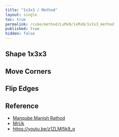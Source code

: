 ```yaml
---
title: "1x3x3 / Method"
layout: single
toc: true
permalink: /cube/method/LxMxN/1xMxN/1x3x3_method
published: true
hidden: false
---
```


<head>
  <base target="_blank">
</head>



## Shape 1x3x3



## Move Corners



## Flip Edges



## Reference

- [Manqube Manish Rathod](https://youtu.be/ZZAc5vr3Gnk)
- [MrUk](https://youtu.be/gpGZHuc8-ck)
- <https://youtu.be/z1ZLMI5k9_g>